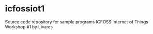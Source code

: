 # icfossiot1
Source code repository for sample programs ICFOSS Internet of Things Workshop #1 by Livares
